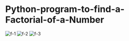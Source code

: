 # Python-program-to-find-a-Factorial-of-a-Number
![f-1](https://user-images.githubusercontent.com/102781987/161201123-6a8677c2-245e-4a01-95f3-3a130575cd08.JPG)
![f-2](https://user-images.githubusercontent.com/102781987/161201136-14d5c79b-4630-40e2-9243-e646c82dc3c9.JPG)
![f-3](https://user-images.githubusercontent.com/102781987/161201147-2b5a79a9-311e-48c1-b890-9b3aaf7b5d91.JPG)
